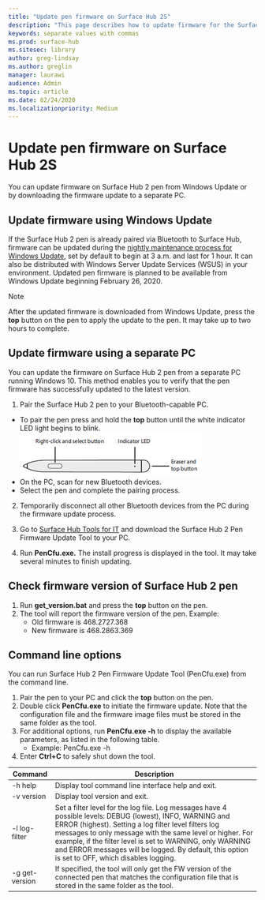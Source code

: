 ```yaml
---
title: "Update pen firmware on Surface Hub 2S"
description: "This page describes how to update firmware for the Surface Hub 2 pen."
keywords: separate values with commas
ms.prod: surface-hub
ms.sitesec: library
author: greg-lindsay
ms.author: greglin
manager: laurawi
audience: Admin
ms.topic: article
ms.date: 02/24/2020
ms.localizationpriority: Medium
---
```


# Update pen firmware on Surface Hub 2S

You can update firmware on Surface Hub 2 pen from Windows Update or by downloading the firmware update to a separate PC. 

## Update firmware using Windows Update 

If the Surface Hub 2 pen is already paired via Bluetooth to Surface Hub, firmware can be updated during the [nightly maintenance process for Windows Update](manage-windows-updates-for-surface-hub.md), set by default to begin at 3 a.m. and last for 1 hour. It can also be distributed with Windows Server Update Services (WSUS) in your environment. Updated pen firmware is planned to be available from Windows Update beginning February 26, 2020. 
> [!NOTE]
> After the updated firmware is downloaded from Windows Update, press the **top** button on the pen to apply the update to the pen. It may take up to two hours to complete.

## Update firmware using a separate PC

You can update the firmware on Surface Hub 2 pen from a separate PC running Windows 10. This method enables you to verify that the pen firmware has successfully updated to the latest version.

1. Pair the Surface Hub 2 pen to your Bluetooth-capable PC.

- To pair the pen press and hold the **top** button until the white indicator LED light begins to blink. <br>
![Surface Hub 2 pen](images/sh2-pen-1.png) <br>
- On the PC, scan for new Bluetooth devices.
- Select the pen and complete the pairing process.

2. Temporarily disconnect all other Bluetooth devices from the PC during the firmware update process.

3. Go to [Surface Hub Tools for IT](https://www.microsoft.com/en-us/download/details.aspx?id=52210) and download the Surface Hub 2 Pen Firmware Update Tool to your PC.
4. Run **PenCfu.exe.** The install progress is displayed in the tool. It may take several minutes to finish updating.

## Check firmware version of Surface Hub 2 pen

1. Run **get_version.bat** and press the **top** button on the pen.
2. The tool will report the firmware version of the pen. Example:
    - Old firmware is 468.2727.368
    - New firmware is 468.2863.369

## Command line options

You can run Surface Hub 2 Pen Firmware Update Tool (PenCfu.exe) from the command line.

1. Pair the pen to your PC and click the **top** button on the pen.
2. Double click **PenCfu.exe** to initiate the firmware update. Note that the configuration file and the firmware image files must be stored in the same folder as the tool.
3. For additional options, run **PenCfu.exe -h** to display the available parameters, as listed in the following table.  
    - Example: PenCfu.exe -h
4. Enter **Ctrl+C** to safely shut down the tool.

 

| **Command**    | **Description**                                                                                                                                                                                                                                                                                                                                                                                |
| -------------- | ---------------------------------------------------------------------------------------------------------------------------------------------------------------------------------------------------------------------------------------------------------------------------------------------------------------------------------------------------------------------------------------------- |
| -h help        | Display tool command line interface help and exit.                                                                                                                                                                                                                                                                                                                                             |
| -v version     | Display tool version and exit.                                                                                                                                                                                                                                                                                                                                                                 |
| -l log-filter  | Set a filter level for the log file. Log messages have 4 possible levels: DEBUG (lowest), INFO, WARNING and ERROR (highest). Setting a log filter level filters log messages to only message with the same level or higher. For example, if the filter level is set to WARNING, only WARNING and ERROR messages will be logged. By default, this option is set to OFF, which disables logging. |
| -g get-version | If specified, the tool will only get the FW version of the connected pen that matches the configuration file that is stored in the same folder as the tool.                                                                                                                                                                                                                                    |

 
 


